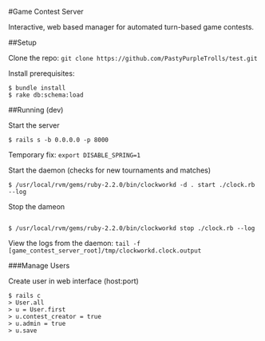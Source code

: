 #Game Contest Server

Interactive, web based manager for automated turn-based game contests.

##Setup

Clone the repo: `git clone https://github.com/PastyPurpleTrolls/test.git`

Install prerequisites:
```
$ bundle install
$ rake db:schema:load
```

##Running (dev)

Start the server

```
$ rails s -b 0.0.0.0 -p 8000
```

Temporary fix: `export DISABLE_SPRING=1`

Start the daemon (checks for new tournaments and matches)

```
$ /usr/local/rvm/gems/ruby-2.2.0/bin/clockworkd -d . start ./clock.rb --log
```

Stop the dameon

```

$ /usr/local/rvm/gems/ruby-2.2.0/bin/clockworkd stop ./clock.rb --log
```

View the logs from the daemon: `tail -f [game_contest_server_root]/tmp/clockworkd.clock.output`

###Manage Users

Create user in web interface (host:port)

```
$ rails c
> User.all
> u = User.first
> u.contest_creator = true
> u.admin = true
> u.save
```
